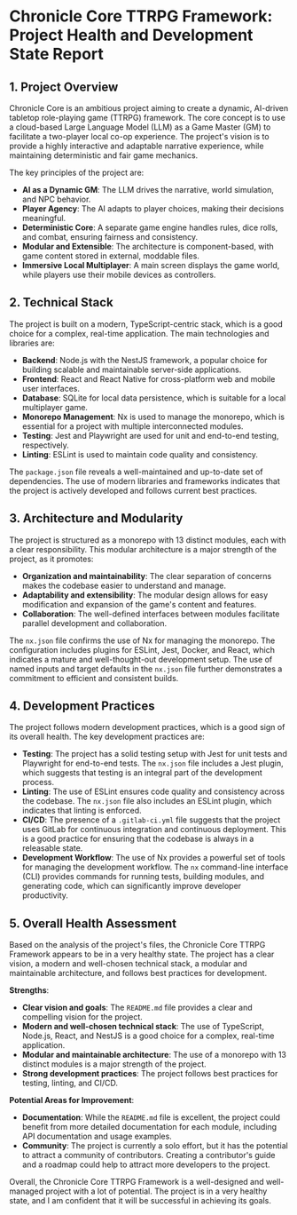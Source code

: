 # Chronicle Core TTRPG Framework: Project Health and Development State Report

## 1. Project Overview

Chronicle Core is an ambitious project aiming to create a dynamic, AI-driven tabletop role-playing game (TTRPG) framework. The core concept is to use a cloud-based Large Language Model (LLM) as a Game Master (GM) to facilitate a two-player local co-op experience. The project's vision is to provide a highly interactive and adaptable narrative experience, while maintaining deterministic and fair game mechanics.

The key principles of the project are:
- **AI as a Dynamic GM**: The LLM drives the narrative, world simulation, and NPC behavior.
- **Player Agency**: The AI adapts to player choices, making their decisions meaningful.
- **Deterministic Core**: A separate game engine handles rules, dice rolls, and combat, ensuring fairness and consistency.
- **Modular and Extensible**: The architecture is component-based, with game content stored in external, moddable files.
- **Immersive Local Multiplayer**: A main screen displays the game world, while players use their mobile devices as controllers.

## 2. Technical Stack

The project is built on a modern, TypeScript-centric stack, which is a good choice for a complex, real-time application. The main technologies and libraries are:

- **Backend**: Node.js with the NestJS framework, a popular choice for building scalable and maintainable server-side applications.
- **Frontend**: React and React Native for cross-platform web and mobile user interfaces.
- **Database**: SQLite for local data persistence, which is suitable for a local multiplayer game.
- **Monorepo Management**: Nx is used to manage the monorepo, which is essential for a project with multiple interconnected modules.
- **Testing**: Jest and Playwright are used for unit and end-to-end testing, respectively.
- **Linting**: ESLint is used to maintain code quality and consistency.

The `package.json` file reveals a well-maintained and up-to-date set of dependencies. The use of modern libraries and frameworks indicates that the project is actively developed and follows current best practices.

## 3. Architecture and Modularity

The project is structured as a monorepo with 13 distinct modules, each with a clear responsibility. This modular architecture is a major strength of the project, as it promotes:
- **Organization and maintainability**: The clear separation of concerns makes the codebase easier to understand and manage.
- **Adaptability and extensibility**: The modular design allows for easy modification and expansion of the game's content and features.
- **Collaboration**: The well-defined interfaces between modules facilitate parallel development and collaboration.

The `nx.json` file confirms the use of Nx for managing the monorepo. The configuration includes plugins for ESLint, Jest, Docker, and React, which indicates a mature and well-thought-out development setup. The use of named inputs and target defaults in the `nx.json` file further demonstrates a commitment to efficient and consistent builds.

## 4. Development Practices

The project follows modern development practices, which is a good sign of its overall health. The key development practices are:

- **Testing**: The project has a solid testing setup with Jest for unit tests and Playwright for end-to-end tests. The `nx.json` file includes a Jest plugin, which suggests that testing is an integral part of the development process.
- **Linting**: The use of ESLint ensures code quality and consistency across the codebase. The `nx.json` file also includes an ESLint plugin, which indicates that linting is enforced.
- **CI/CD**: The presence of a `.gitlab-ci.yml` file suggests that the project uses GitLab for continuous integration and continuous deployment. This is a good practice for ensuring that the codebase is always in a releasable state.
- **Development Workflow**: The use of Nx provides a powerful set of tools for managing the development workflow. The `nx` command-line interface (CLI) provides commands for running tests, building modules, and generating code, which can significantly improve developer productivity.

## 5. Overall Health Assessment

Based on the analysis of the project's files, the Chronicle Core TTRPG Framework appears to be in a very healthy state. The project has a clear vision, a modern and well-chosen technical stack, a modular and maintainable architecture, and follows best practices for development.

**Strengths**:
- **Clear vision and goals**: The `README.md` file provides a clear and compelling vision for the project.
- **Modern and well-chosen technical stack**: The use of TypeScript, Node.js, React, and NestJS is a good choice for a complex, real-time application.
- **Modular and maintainable architecture**: The use of a monorepo with 13 distinct modules is a major strength of the project.
- **Strong development practices**: The project follows best practices for testing, linting, and CI/CD.

**Potential Areas for Improvement**:
- **Documentation**: While the `README.md` file is excellent, the project could benefit from more detailed documentation for each module, including API documentation and usage examples.
- **Community**: The project is currently a solo effort, but it has the potential to attract a community of contributors. Creating a contributor's guide and a roadmap could help to attract more developers to the project.

Overall, the Chronicle Core TTRPG Framework is a well-designed and well-managed project with a lot of potential. The project is in a very healthy state, and I am confident that it will be successful in achieving its goals.
